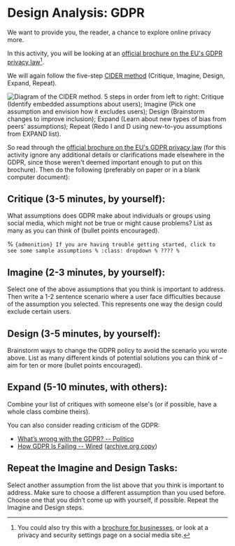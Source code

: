 # Design Analysis: GDPR

We want to provide you, the reader, a chance to explore online privacy more.

In this activity, you will be looking at an [official brochure on the EU's GDPR privacy law](https://commission.europa.eu/system/files/2019-10/data-protection-factsheet-citizens_en.pdf)[^alternate_privacy_exercise].


[^alternate_privacy_exercise]: You could also try this with a [brochure for businesses](https://commission.europa.eu/system/files/2018-11/ds-02-18-544-en-n.pdf), or look at a privacy and security settings page on a social media site.


We will again follow the five-step [CIDER method](https://medium.com/@OAlannah/beyond-average-users-building-inclusive-design-skills-with-the-cider-technique-413969544e6d?source=friends_link&sk=6c9184c8a88feae058cfb073a44985f7) (Critique, Imagine, Design, Expand, Repeat).

![Diagram of the CIDER method. 5 steps in order from left to right: Critique (Identify embedded assumptions about users); Imagine (Pick one assumption and envision how it excludes users); Design (Brainstorm changes to improve inclusion); Expand (Learn about new types of bias from peers' assumptions); Repeat (Redo I and D using new-to-you assumptions from EXPAND list).](cider-method.jpeg)

So read through the [official brochure on the EU's GDPR privacy law](https://commission.europa.eu/system/files/2019-10/data-protection-factsheet-citizens_en.pdf) (for this activity ignore any additional details or clarifications made elsewhere in the GDPR, since those weren't deemed important enough to put on this brochure). Then do the following (preferably on paper or in a blank computer document):

## Critique (3-5 minutes, by yourself):
What assumptions does GDPR make about individuals or groups using social media, which might not be true or might cause problems? List as many as you can think of (bullet points encouraged).


%  ````{admonition} If you are having trouble getting started, click to see some sample assumptions
% :class: dropdown
% ????
% ````

## Imagine (2-3 minutes, by yourself):
Select one of the above assumptions that you think is important to address. Then write a 1-2 sentence scenario where a user face difficulties because of the assumption you selected. This represents one way the design could exclude certain users.

## Design (3-5 minutes, by yourself):
Brainstorm ways to change the GDPR policy to avoid the scenario you wrote above. List as many different kinds of potential solutions you can think of – aim for ten or more (bullet points encouraged).

## Expand (5-10 minutes, with others):
Combine your list of critiques with someone else's (or if possible, have a whole class combine theirs).

You can also consider reading criticism of the GDPR:
- [What’s wrong with the GDPR? -- Politico](https://www.politico.eu/article/wojciech-wiewiorowski-gdpr-brussels-eu-data-protection-regulation-privacy/)
- [How GDPR Is Failing -- Wired](https://www.wired.com/story/gdpr-2022/) ([archive.org copy](https://web.archive.org/web/20220702010157/https://www.wired.com/story/gdpr-2022/))

## Repeat the Imagine and Design Tasks:
Select another assumption from the list above that you think is important to address. Make sure to choose a different assumption than you used before. Choose one that you didn’t come up with yourself, if possible. Repeat the Imagine and Design steps.
